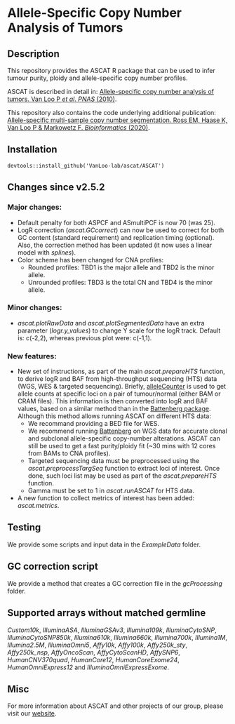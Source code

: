 # Allele-Specific Copy Number Analysis of Tumors

## Description

This repository provides the ASCAT R package that can be used to infer tumour purity, ploidy and
allele-specific copy number profiles.

ASCAT is described in detail in: [Allele-specific copy number analysis of tumors. Van Loo P *et al*. *PNAS* (2010)](http://www.ncbi.nlm.nih.gov/pubmed/20837533).

This repository also contains the code underlying additional publication:
[Allele-specific multi-sample copy number segmentation. Ross EM, Haase K, Van Loo P & Markowetz F. *Bioinformatics* (2020)](https://pubmed.ncbi.nlm.nih.gov/32449758).

## Installation
`devtools::install_github('VanLoo-lab/ascat/ASCAT')`

## Changes since v2.5.2
### Major changes:
- Default penalty for both ASPCF and ASmultiPCF is now 70 (was 25).
- LogR correction (*ascat.GCcorrect*) can now be used to correct for both GC content (standard requirement) and replication timing (optional). Also, the correction method has been updated (it now uses a linear model with *splines*).
- Color scheme has been changed for CNA profiles:
	- Rounded profiles: TBD1 is the major allele and TBD2 is the minor allele.
	- Unrounded profiles: TBD3 is the total CN and TBD4 is the minor allele.

### Minor changes:
- *ascat.plotRawData* and *ascat.plotSegmentedData* have an extra parameter (*logr.y_values*) to change Y scale for the logR track. Default is: c(-2,2), whereas previous plot were: c(-1,1).

### New features:
- New set of instructions, as part of the main *ascat.prepareHTS* function, to derive logR and BAF from high-throughput sequencing (HTS) data (WGS, WES & targeted sequencing). Briefly, [alleleCounter](https://github.com/cancerit/alleleCount) is used to get allele counts at specific loci on a pair of tumour/normal (either BAM or CRAM files). This information is then converted into logR and BAF values, based on a similar method than in the [Battenberg package](https://github.com/Wedge-lab/battenberg). Although this method allows running ASCAT on different HTS data:
  - We recommand providing a BED file for WES.
  - We recommend running [Battenberg](https://github.com/Wedge-lab/battenberg) on WGS data for accurate clonal and subclonal allele-specific copy-number alterations. ASCAT can still be used to get a fast purity/ploidy fit (~30 mins with 12 cores from BAMs to CNA profiles).
  - Targeted sequencing data must be preprocessed using the *ascat.preprocessTargSeq* function to extract loci of interest. Once done, such loci list may be used as part of the *ascat.prepareHTS* function.
  - Gamma must be set to 1 in *ascat.runASCAT* for HTS data.
- A new function to collect metrics of interest has been added: *ascat.metrics*.

## Testing
We provide some scripts and input data in the *ExampleData* folder.

## GC correction script
We provide a method that creates a GC correction file in the *gcProcessing* folder.

## Supported arrays without matched germline
*Custom10k*, *IlluminaASA*, *IlluminaGSAv3*, *Illumina109k*, *IlluminaCytoSNP*, *IlluminaCytoSNP850k*, *Illumina610k*, *Illumina660k*, *Illumina700k*, *Illumina1M*, *Illumina2.5M*, *IlluminaOmni5*, *Affy10k*, *Affy100k*, *Affy250k_sty*, *Affy250k_nsp*, *AffyOncoScan*, *AffyCytoScanHD*, *AffySNP6*, *HumanCNV370quad*, *HumanCore12*, *HumanCoreExome24*, *HumanOmniExpress12* and *IlluminaOmniExpressExome*.

## Misc
For more information about ASCAT and other projects of our group, please visit our [website](https://www.crick.ac.uk/research/a-z-researchers/researchers-v-y/peter-van-loo/software/).
